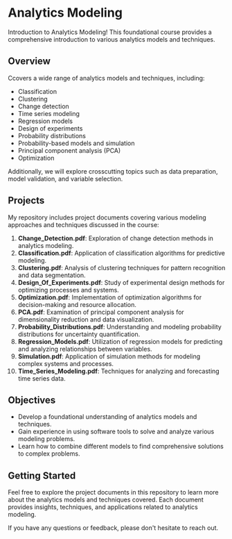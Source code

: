 # Analytics Modeling

Introduction to Analytics Modeling! This foundational course provides a comprehensive introduction to various analytics models and techniques.

## Overview
Ccovers a wide range of analytics models and techniques, including:
- Classification
- Clustering
- Change detection
- Time series modeling
- Regression models
- Design of experiments
- Probability distributions
- Probability-based models and simulation
- Principal component analysis (PCA)
- Optimization

Additionally, we will explore crosscutting topics such as data preparation, model validation, and variable selection. 

## Projects
My repository includes project documents covering various modeling approaches and techniques discussed in the course:
1. **Change_Detection.pdf**: Exploration of change detection methods in analytics modeling.
2. **Classification.pdf**: Application of classification algorithms for predictive modeling.
3. **Clustering.pdf**: Analysis of clustering techniques for pattern recognition and data segmentation.
4. **Design_Of_Experiments.pdf**: Study of experimental design methods for optimizing processes and systems.
5. **Optimization.pdf**: Implementation of optimization algorithms for decision-making and resource allocation.
6. **PCA.pdf**: Examination of principal component analysis for dimensionality reduction and data visualization.
7. **Probability_Distributions.pdf**: Understanding and modeling probability distributions for uncertainty quantification.
8. **Regression_Models.pdf**: Utilization of regression models for predicting and analyzing relationships between variables.
9. **Simulation.pdf**: Application of simulation methods for modeling complex systems and processes.
10. **Time_Series_Modeling.pdf**: Techniques for analyzing and forecasting time series data.

## Objectives
- Develop a foundational understanding of analytics models and techniques.
- Gain experience in using software tools to solve and analyze various modeling problems.
- Learn how to combine different models to find comprehensive solutions to complex problems.

## Getting Started
Feel free to explore the project documents in this repository to learn more about the analytics models and techniques covered. Each document provides insights, techniques, and applications related to analytics modeling.

If you have any questions or feedback, please don't hesitate to reach out. 

